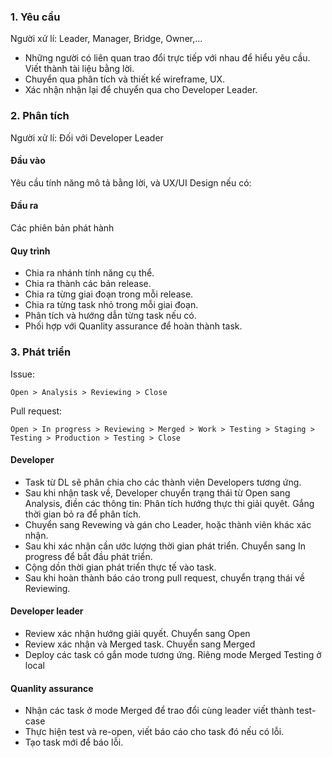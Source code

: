 
### 1. Yêu cầu

Người xử lí: Leader, Manager, Bridge, Owner,...

- Những người có liên quan trao đổi trực tiếp với nhau để hiểu yêu cầu. Viết thành tài liệu bằng lời.
- Chuyển qua phân tích và thiết kế wireframe, UX.
- Xác nhận nhận lại để chuyển qua cho Developer Leader.

### 2. Phân tích

Người xử lí: Đối với Developer Leader

#### Đầu vào

Yêu cầu tính năng mô tả bằng lời, và UX/UI Design nếu có:

#### Đầu ra

Các phiên bản phát hành

#### Quy trình

- Chia ra nhánh tính năng cụ thể.
- Chia ra thành các bản release.
- Chia ra từng giai đoạn trong mỗi release.
- Chia ra từng task nhỏ trong mỗi giai đoạn.
- Phân tích và hướng dẫn từng task nếu có.
- Phối hợp với Quanlity assurance để hoàn thành task.

### 3. Phát triển

Issue: 
```
Open > Analysis > Reviewing > Close
```

Pull request: 
```
Open > In progress > Reviewing > Merged > Work > Testing > Staging > Testing > Production > Testing > Close
```

#### Developer

- Task từ DL sẽ phân chia cho các thành viên Developers tương ứng.
- Sau khi nhận task về, Developer chuyển trạng thái từ Open sang Analysis, điền các thông tin: Phân tích hướng thực thi giải quyêt. Gắng thời gian bỏ ra để phân tích.
- Chuyển sang Revewing và gán cho Leader, hoặc thành viên khác xác nhận.
- Sau khi xác nhận cần ước lượng thời gian phát triển. Chuyển sang In progress để bắt đầu phát triển.
- Cộng dồn thời gian phát triển thực tế vào task.
- Sau khi hoàn thành báo cáo trong pull request, chuyển trạng thái về Reviewing.

#### Developer leader

- Review xác nhận hướng giải quyết. Chuyển sang Open
- Review xác nhận và Merged task. Chuyển sang Merged
- Deploy các task có gắn mode tương ứng. Riêng mode Merged Testing ở local

#### Quanlity assurance

- Nhận các task ở mode Merged để trao đổi cùng leader viết thành test-case
- Thực hiện test và re-open, viết báo cáo cho task đó nếu có lỗi.
- Tạo task mới để báo lỗi.
